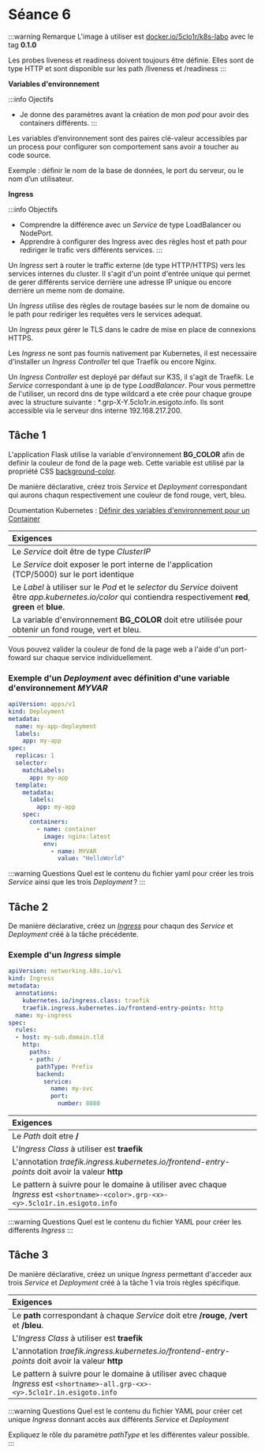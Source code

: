 # Séance 6

:::warning Remarque
L'image à utiliser est [docker.io/5clo1r/k8s-labo](docker.io/5clo1r/k8s-labo) avec le tag **0.1.0**

Les probes liveness et readiness doivent toujours être définie. Elles sont de type HTTP et sont disponible sur les path /liveness et /readiness
:::

**Variables d'environnement**

:::info Ojectifs
- Je donne des paramètres avant la création de mon _pod_ pour avoir des containers différents.
:::

Les variables d’environnement sont des paires clé-valeur accessibles par un process pour configurer son comportement sans avoir a toucher au code source.

Exemple : définir le nom de la base de données, le port du serveur, ou le nom d’un utilisateur.

**Ingress**

:::info Objectifs
- Comprendre la différence avec un _Service_ de type LoadBalancer ou NodePort.
- Apprendre à configurer des Ingress avec des règles host et path pour rediriger le trafic vers différents services.
:::

Un _Ingress_ sert à router le traffic externe (de type HTTP/HTTPS) vers les services internes du cluster. Il s'agit d'un point d'entrée unique qui permet de gerer différents service derrière une adresse IP unique ou encore derrière un meme nom de domaine.

Un _Ingress_ utilise des règles de routage basées sur le nom de domaine ou le path pour rediriger les requêtes vers le services adequat.

Un _Ingress_ peux gérer le TLS dans le cadre de mise en place de connexions HTTPS.

Les _Ingress_ ne sont pas fournis nativement par Kubernetes, il est necessaire d'installer un _Ingress Controller_ tel que Traefik ou encore Nginx.

Un _Ingress Controller_ est deployé par défaut sur K3S, il s'agit de Traefik. Le _Service_ correspondant à une ip de type _LoadBalancer_. Pour vous permettre de l'utiliser, un record dns de type wildcard a ete crée pour chaque groupe avec la structure suivante : *.grp-X-Y.5clo1r.in.esigoto.info. Ils sont accessible via le serveur dns interne 192.168.217.200.

## Tâche 1

L'application Flask utilise la variable d'environnement **BG_COLOR** afin de definir la couleur de fond de la page web. Cette variable est utilisé par la propriété CSS [background-color](https://www.w3schools.com/cssref/pr_background-color.php).

De manière déclarative, créez trois _Service_ et _Deployment_ correspondant qui aurons chaqun respectivement une couleur de fond rouge, vert, bleu.

Dcumentation Kubernetes : [Définir des variables d'environnement pour un Container](https://kubernetes.io/docs/tasks/inject-data-application/define-environment-variable-container/)

|**Exigences**
|:--
|Le _Service_ doit être de type _ClusterIP_
|Le _Service_ doit exposer le port interne de l'application (TCP/5000) sur le port identique
|Le _Label_ à utiliser sur le _Pod_ et le _selector_ du _Service_ doivent être *app.kubernetes.io/color* qui contiendra respectivement **red**, **green** et **blue**.
|La variable d'environnement **BG_COLOR** doit etre utilisée pour obtenir un fond rouge, vert et bleu.

Vous pouvez valider la couleur de fond de la page web a l'aide d'un port-foward sur chaque service individuellement.

### Exemple d'un _Deployment_ avec définition d'une variable d'environnement *MYVAR*

```yaml
apiVersion: apps/v1
kind: Deployment
metadata:
  name: my-app-deployment
  labels:
    app: my-app
spec:
  replicas: 1
  selector:
    matchLabels:
      app: my-app
  template:
    metadata:
      labels:
        app: my-app
    spec:
      containers:
        - name: container
          image: nginx:latest
          env:
            - name: MYVAR
              value: "HelloWorld"
```

:::warning Questions
Quel est le contenu du fichier yaml pour créer les trois _Service_ ainsi que les trois _Deployment_ ?
:::

## Tâche 2

De manière déclarative, créez un [_Ingress_](https://kubernetes.io/docs/concepts/services-networking/ingress/) pour chaqun des _Service_ et _Deployment_ créé à la tâche précédente.

### Exemple d'un _Ingress_ simple

```yaml
apiVersion: networking.k8s.io/v1
kind: Ingress
metadata:
  annotations:
    kubernetes.io/ingress.class: traefik
    traefik.ingress.kubernetes.io/frontend-entry-points: http
  name: my-ingress
spec:
  rules:
  - host: my-sub.domain.tld
    http:
      paths:
      - path: /
        pathType: Prefix
        backend:
          service:
            name: my-svc
            port:
              number: 8080
```

|**Exigences**
|:--
|Le _Path_ doit etre **/**
|L'_Ingress Class_ à utiliser est **traefik**
|L'annotation _traefik.ingress.kubernetes.io/frontend-entry-points_ doit avoir la valeur **http**
|Le pattern à suivre pour le domaine à utiliser avec chaque _Ingress_ est ```<shortname>-<color>.grp-<x>-<y>.5clo1r.in.esigoto.info```

:::warning Questions
Quel est le contenu du fichier YAML pour créer les differents _Ingress_
:::


## Tâche 3

De manière déclarative, créez un unique _Ingress_ permettant d'acceder aux trois _Service_ et _Deployment_ créé à la tâche 1 via trois règles spécifique.

|**Exigences**
|:--
|Le **path** correspondant à chaque _Service_ doit etre **/rouge**, **/vert** et **/bleu**.
|L'_Ingress Class_ à utiliser est **traefik**
|L'annotation _traefik.ingress.kubernetes.io/frontend-entry-points_ doit avoir la valeur **http**
|Le pattern à suivre pour le domaine à utiliser avec chaque _Ingress_ est ```<shortname>-all.grp-<x>-<y>.5clo1r.in.esigoto.info```

:::warning Questions
Quel est le contenu du fichier YAML pour créer cet unique _Ingress_ donnant accès aux différents _Service_ et _Deployment_

Expliquez le rôle du paramètre _pathType_ et les différentes valeur possible.
:::
